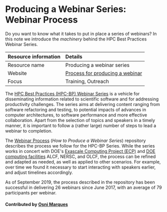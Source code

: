 # Producing a Webinar Series: Webinar Process

Do you want to know what it takes to put in place a series of webinars? 
In this note we introduce the *machinery* behind the 
HPC Best Practices Webinar Series.

Resource information | Details 
:--- | :--- 
Resource name | Producing a webinar series
Website | [Process for producing a webinar](https://github.com/betterscientificsoftware/Webinar-Process)
Focus | Training, Outreach

The [HPC Best Practices (HPC-BP) Webinar Series](https://ideas-productivity.org/events/hpc-best-practices-webinars)
is a vehicle for disseminating information related to scientific software and for addressing productivity challenges. The 
series aims at delivering content ranging from software refactoring and testing, to potential impacts of advances in computer 
architectures, to software performance and more effective collaboration. Apart from the selection of topics and speakers in a timely manner, 
it is important to follow a (rather large) number of steps to lead a webinar to completion.

The [Webinar Process](https://github.com/betterscientificsoftware/Webinar-Process) (*How to Produce a Webinar Series*) 
repository describes the process we follow for the HPC-BP Series. While the series works in concert with
DOE's [Exascale Computing Project (ECP)](https://www.exascaleproject.org) and [DOE computing facilities](https://bssw.io/communities/community-of-supercomputer-facilities-and-their-users) ALCF, NERSC, and OLCF, the process can be refined and
adapted as needed, as well as applied to other scenarios. For example, over time we found it necessary to start 
interacting with speakers earlier, and adjust timelines accordingly.

As of September 2019, the process described in the repository has been successful in delivering 26 webinars since June 2017, with an average of 79 participants per webinar.

#### Contributed by [Osni Marques](http://github.com/oamarques)

<!---
Publish: preview
Categories: collaboration
Topics: online learning
Tags:
Level: 2
Prerequisites: defaults
Aggregate: none
--->
